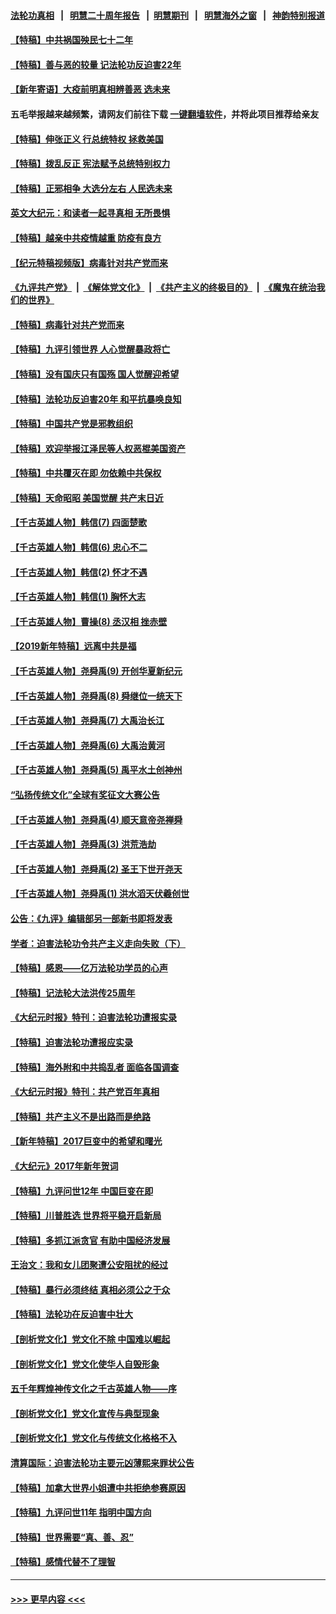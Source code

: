 #### [法轮功真相](https://github.com/gfw-breaker/truth/blob/master/README.md?t=0) &nbsp;&nbsp;|&nbsp;&nbsp; [明慧二十周年报告](https://github.com/gfw-breaker/mh-reports/blob/master/README.md?t=0) &nbsp;&nbsp;|&nbsp;&nbsp;[明慧期刊](https://github.com/gfw-breaker/mh-qikan) &nbsp;&nbsp;|&nbsp;&nbsp; [明慧海外之窗](https://github.com/gfw-breaker/mh-news/blob/master/README.md?t=0) &nbsp;&nbsp;|&nbsp;&nbsp; [神韵特别报道](https://github.com/gfw-breaker/mh-news/blob/master/shenyun.md?t=0)
#### [【特稿】中共祸国殃民七十二年](../pages/nsc424/n13272607.md?t=10230950) 
#### [【特稿】善与恶的较量 记法轮功反迫害22年](../pages/nsc424/n13086597.md?t=10230950) 
#### [【新年寄语】大疫前明真相辨善恶 选未来](../pages/nsc424/n12660855.md?t=10230950) 
#### 五毛举报越来越频繁，请网友们前往下载 [一键翻墙软件](https://github.com/gfw-breaker/ssr-accounts)，并将此项目推荐给亲友
#### [【特稿】伸张正义 行总统特权 拯救美国](../pages/nsc424/n12616806.md?t=10230950) 
#### [【特稿】拨乱反正 宪法赋予总统特别权力](../pages/nsc424/n12598306.md?t=10230950) 
#### [【特稿】正邪相争 大选分左右 人民选未来](../pages/nsc424/n12545208.md?t=10230950) 
#### [英文大纪元：和读者一起寻真相 无所畏惧](../pages/nsc424/n12542027.md?t=10230950) 
#### [【特稿】越亲中共疫情越重 防疫有良方](../pages/nsc424/n12042989.md?t=10230950) 
#### [【纪元特稿视频版】病毒针对共产党而来](../pages/nsc424/n11977328.md?t=10230950) 
#### [《九评共产党》](https://github.com/begood0513/9ping.md/blob/master/README.md) &nbsp;|&nbsp; [《解体党文化》](../../../../jtdwh.md/blob/master/README.md)  &nbsp;|&nbsp; [《共产主义的终极目的》](../../../../gczydzjmd.md/blob/master/README.md) &nbsp;|&nbsp; [《魔鬼在统治我们的世界》](../../../../mgztzwmdsj.md/blob/master/README.md) 
#### [【特稿】病毒针对共产党而来](../pages/nsc424/n11928818.md?t=10230950) 
#### [【特稿】九评引领世界 人心觉醒暴政将亡](../pages/nsc424/n11660496.md?t=10230950) 
#### [【特稿】没有国庆只有国殇 国人觉醒迎希望](../pages/nsc424/n11549354.md?t=10230950) 
#### [【特稿】法轮功反迫害20年 和平抗暴唤良知](../pages/nsc424/n11389135.md?t=10230950) 
#### [【特稿】中国共产党是邪教组织](../pages/nsc424/n11355551.md?t=10230950) 
#### [【特稿】欢迎举报江泽民等人权恶棍美国资产](../pages/nsc424/n11303040.md?t=10230950) 
#### [【特稿】中共覆灭在即 勿依赖中共保权](../pages/nsc424/n11278510.md?t=10230950) 
#### [【特稿】天命昭昭 美国觉醒 共产末日近](../pages/nsc424/n11150259.md?t=10230950) 
#### [【千古英雄人物】韩信(7) 四面楚歌](../pages/nsc424/n7552608.md?t=10230950) 
#### [【千古英雄人物】韩信(6) 忠心不二](../pages/nsc424/n7552572.md?t=10230950) 
#### [【千古英雄人物】韩信(2) 怀才不遇](../pages/nsc424/n7547691.md?t=10230950) 
#### [【千古英雄人物】韩信(1) 胸怀大志](../pages/nsc424/n7544501.md?t=10230950) 
#### [【千古英雄人物】曹操(8) 丞汉相 挫赤壁](../pages/nsc424/n7662490.md?t=10230950) 
#### [【2019新年特稿】远离中共是福](../pages/nsc424/n10942748.md?t=10230950) 
#### [【千古英雄人物】尧舜禹(9) 开创华夏新纪元](../pages/nsc424/n7519873.md?t=10230950) 
#### [【千古英雄人物】尧舜禹(8) 舜继位一统天下](../pages/nsc424/n7515411.md?t=10230950) 
#### [【千古英雄人物】尧舜禹(7) 大禹治长江](../pages/nsc424/n7475820.md?t=10230950) 
#### [【千古英雄人物】尧舜禹(6) 大禹治黄河](../pages/nsc424/n7475816.md?t=10230950) 
#### [【千古英雄人物】尧舜禹(5) 禹平水土创神州](../pages/nsc424/n7475809.md?t=10230950) 
#### [“弘扬传统文化”全球有奖征文大赛公告](../pages/nsc424/n10889849.md?t=10230950) 
#### [【千古英雄人物】尧舜禹(4) 顺天意帝尧禅舜](../pages/nsc424/n7471624.md?t=10230950) 
#### [【千古英雄人物】尧舜禹(3) 洪荒浩劫](../pages/nsc424/n7471607.md?t=10230950) 
#### [【千古英雄人物】尧舜禹(2) 圣王下世开尧天](../pages/nsc424/n7467643.md?t=10230950) 
#### [【千古英雄人物】尧舜禹(1) 洪水滔天伏羲创世](../pages/nsc424/n7467618.md?t=10230950) 
#### [公告：《九评》编辑部另一部新书即将发表](../pages/nsc424/n10405104.md?t=10230950) 
#### [学者：迫害法轮功令共产主义走向失败（下）](../pages/nsc424/n10009951.md?t=10230950) 
#### [【特稿】感恩——亿万法轮功学员的心声](../pages/nsc424/n9880260.md?t=10230950) 
#### [【特稿】记法轮大法洪传25周年](../pages/nsc424/n9116480.md?t=10230950) 
#### [《大纪元时报》特刊：迫害法轮功遭报实录](../pages/nsc424/n9082916.md?t=10230950) 
#### [【特稿】迫害法轮功遭报应实录](../pages/nsc424/n9055656.md?t=10230950) 
#### [【特稿】海外附和中共捣乱者 面临各国调查](../pages/nsc424/n9047645.md?t=10230950) 
#### [《大纪元时报》特刊：共产党百年真相](../pages/nsc424/n8879818.md?t=10230950) 
#### [【特稿】共产主义不是出路而是绝路](../pages/nsc424/n8792816.md?t=10230950) 
#### [【新年特稿】2017巨变中的希望和曙光](../pages/nsc424/n8655525.md?t=10230950) 
#### [《大纪元》2017年新年贺词](../pages/nsc424/n8651727.md?t=10230950) 
#### [【特稿】九评问世12年 中国巨变在即](../pages/nsc424/n8506053.md?t=10230950) 
#### [【特稿】川普胜选 世界将平稳开启新局](../pages/nsc424/n8482166.md?t=10230950) 
#### [【特稿】多抓江派贪官 有助中国经济发展](../pages/nsc424/n8454769.md?t=10230950) 
#### [王治文：我和女儿团聚遭公安阻扰的经过](../pages/nsc424/n8186638.md?t=10230950) 
#### [【特稿】暴行必须终结‭ ‬真相必须公之于众](../pages/nsc424/n8103572.md?t=10230950) 
#### [【特稿】法轮功在反迫害中壮大](../pages/nsc424/n7915493.md?t=10230950) 
#### [【剖析党文化】党文化不除 中国难以崛起](../pages/nsc424/n7484466.md?t=10230950) 
#### [【剖析党文化】党文化使华人自毁形象](../pages/nsc424/n7480414.md?t=10230950) 
#### [五千年辉煌神传文化之千古英雄人物——序](../pages/nsc424/n7465898.md?t=10230950) 
#### [【剖析党文化】党文化宣传与典型现象](../pages/nsc424/n4667282.md?t=10230950) 
#### [【剖析党文化】党文化与传统文化格格不入](../pages/nsc424/n4665279.md?t=10230950) 
#### [清算国际：迫害法轮功主要元凶薄熙来罪状公告](../pages/nsc424/n4621860.md?t=10230950) 
#### [【特稿】加拿大世界小姐遭中共拒绝参赛原因](../pages/nsc424/n4585305.md?t=10230950) 
#### [【特稿】九评问世11年 指明中国方向](../pages/nsc424/n4578971.md?t=10230950) 
#### [【特稿】世界需要“真、善、忍”](../pages/nsc424/n4577812.md?t=10230950) 
#### [【特稿】感情代替不了理智](../pages/nsc424/n4564327.md?t=10230950) 

----
#### [ >>> 更早内容 <<< ](../indexes/nsc424-earlier.md)
